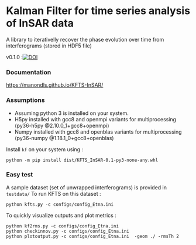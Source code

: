 # Kalman Filter for time series analysis of InSAR data

A library to iterativelly recover the phase evolution over time from interferograms 
(stored in HDF5 file)


v0.1.0 :[![DOI](https://zenodo.org/badge/DOI/10.5281/zenodo.3816783.svg)](https://doi.org/10.5281/zenodo.3816783)

### Documentation

https://manondls.github.io/KFTS-InSAR/

### Assumptions

+ Assuming python 3 is installed on your system.
+ H5py installed with gcc8 and openmpi variants for multiprocessing (py36-h5py @2.10.0_1+gcc8+openmpi)
+ Numpy installed with gcc8 and openblas variants for multiprocessing (py36-numpy @1.18.1_0+gcc8+openblas)

Install `kf` on your system using : 

```
python -m pip install dist/KFTS_InSAR-0.1-py3-none-any.whl
```

### Easy test

A sample dataset (set of unwrapped interferograms) is provided in  `testdata/`
To run KFTS on this dataset : 
```
python kfts.py -c configs/config_Etna.ini 
```

To quickly visualize outputs and plot metrics :
```
python kf2rms.py -c configs/config_Etna.ini 
python checkinnov.py -c configs/config_Etna.ini 
python plotoutput.py -c configs/config_Etna.ini  -geom ./ -rmsTh 2
```
